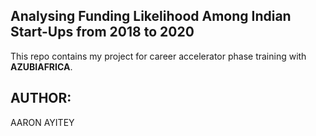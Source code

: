 ## Analysing Funding Likelihood Among Indian Start-Ups from 2018 to  2020

This repo contains my project for career accelerator phase training with **AZUBIAFRICA**.



## AUTHOR:

AARON AYITEY
